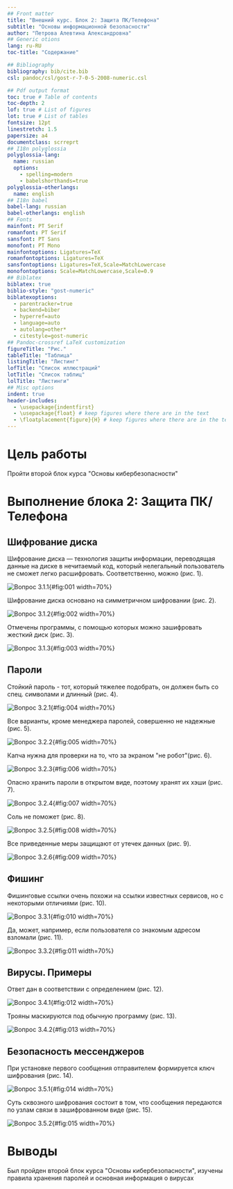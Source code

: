 ```yaml
---
## Front matter
title: "Внешний курс. Блок 2: Защита ПК/Телефона"
subtitle: "Основы информационной безопасности"
author: "Петрова Алевтина Александровна"
## Generic otions
lang: ru-RU
toc-title: "Содержание"

## Bibliography
bibliography: bib/cite.bib
csl: pandoc/csl/gost-r-7-0-5-2008-numeric.csl

## Pdf output format
toc: true # Table of contents
toc-depth: 2
lof: true # List of figures
lot: true # List of tables
fontsize: 12pt
linestretch: 1.5
papersize: a4
documentclass: scrreprt
## I18n polyglossia
polyglossia-lang:
  name: russian
  options:
	- spelling=modern
	- babelshorthands=true
polyglossia-otherlangs:
  name: english
## I18n babel
babel-lang: russian
babel-otherlangs: english
## Fonts
mainfont: PT Serif
romanfont: PT Serif
sansfont: PT Sans
monofont: PT Mono
mainfontoptions: Ligatures=TeX
romanfontoptions: Ligatures=TeX
sansfontoptions: Ligatures=TeX,Scale=MatchLowercase
monofontoptions: Scale=MatchLowercase,Scale=0.9
## Biblatex
biblatex: true
biblio-style: "gost-numeric"
biblatexoptions:
  - parentracker=true
  - backend=biber
  - hyperref=auto
  - language=auto
  - autolang=other*
  - citestyle=gost-numeric
## Pandoc-crossref LaTeX customization
figureTitle: "Рис."
tableTitle: "Таблица"
listingTitle: "Листинг"
lofTitle: "Список иллюстраций"
lotTitle: "Список таблиц"
lolTitle: "Листинги"
## Misc options
indent: true
header-includes:
  - \usepackage{indentfirst}
  - \usepackage{float} # keep figures where there are in the text
  - \floatplacement{figure}{H} # keep figures where there are in the text
---
```


# Цель работы

Пройти второй блок курса "Основы кибербезопасности"

# Выполнение блока 2: Защита ПК/Телефона

## Шифрование диска

Шифрование диска — технология защиты информации, переводящая данные на диске в нечитаемый код, который нелегальный пользователь не сможет легко расшифровать. Соответственно, можно (рис. 1).

![Вопрос 3.1.1](image/1.png){#fig:001 width=70%}

Шифрование диска основано на симметричном шифровании (рис. 2).

![Вопрос 3.1.2](image/2.png){#fig:002 width=70%}

Отмечены программы, с помощью которых можно зашифровать жесткий диск (рис. 3).

![Вопрос 3.1.3](image/3.png){#fig:003 width=70%}

## Пароли

Стойкий пароль - тот, который тяжелее подобрать, он должен быть со спец. символами и длинный (рис. 4).

![Вопрос 3.2.1](image/4.png){#fig:004 width=70%}

Все варианты, кроме менеджера паролей, совершенно не надежные (рис. 5).

![Вопрос 3.2.2](image/5.png){#fig:005 width=70%}

Капча нужна для проверки на то, что за экраном "не робот"(рис. 6).

![Вопрос 3.2.3](image/6.png){#fig:006 width=70%}

Опасно хранить пароли в открытом виде, поэтому хранят их хэши (рис. 7).

![Вопрос 3.2.4](image/7.png){#fig:007 width=70%}

Соль не поможет (рис. 8).

![Вопрос 3.2.5](image/8.png){#fig:008 width=70%}

Все приведенные меры защищают от утечек данных (рис. 9).

![Вопрос 3.2.6](image/9.png){#fig:009 width=70%}

## Фишинг

Фишинговые ссылки очень похожи на ссылки известных сервисов, но с некоторыми отличиями (рис. 10).

![Вопрос 3.3.1](image/10.png){#fig:010 width=70%}

Да, может, например, если пользователя со знакомым адресом взломали (рис. 11).

![Вопрос 3.3.2](image/11.png){#fig:011 width=70%}

## Вирусы. Примеры

Ответ дан в соответствии с определением (рис. 12).

![Вопрос 3.4.1](image/12.png){#fig:012 width=70%}

Трояны маскируются под обычную программу (рис. 13).

![Вопрос 3.4.2](image/13.png){#fig:013 width=70%}

## Безопасность мессенджеров

При установке первого сообщения отправителем формируется ключ шифрования (рис. 14).

![Вопрос 3.5.1](image/14.png){#fig:014 width=70%}

Суть сквозного шифрования состоит в том, что сообщения передаются по узлам связи в зашифрованном виде (рис. 15).

![Вопрос 3.5.2](image/15.png){#fig:015 width=70%}

# Выводы

Был пройден второй блок курса "Основы кибербезопасности", изучены правила хранения паролей и основная информация о вирусах
